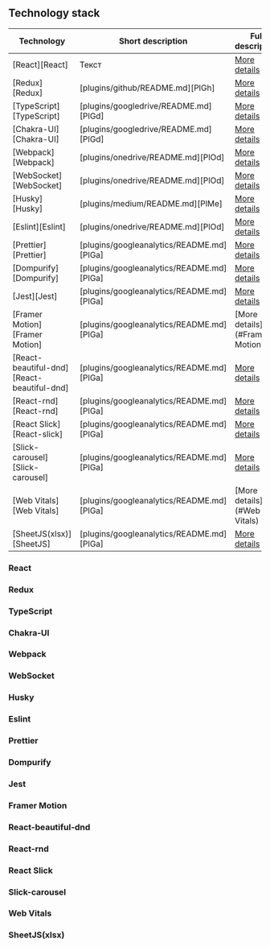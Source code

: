 ## Technology stack

| Technology | Short description | Full description |
| ------ | ------ | ------ |
| [React][React] | Текст | [More details](#React) |
| [Redux][Redux] | [plugins/github/README.md][PlGh] | [More details](#Redux) |
| [TypeScript][TypeScript] | [plugins/googledrive/README.md][PlGd] | [More details](#TypeScript) |
| [Chakra-UI][Chakra-UI] | [plugins/googledrive/README.md][PlGd] | [More details](#Chakra-UI) |
| [Webpack][Webpack] | [plugins/onedrive/README.md][PlOd] | [More details](#Webpack) |
| [WebSocket][WebSocket] | [plugins/onedrive/README.md][PlOd] | [More details](#WebSocket) |
| [Husky][Husky] | [plugins/medium/README.md][PlMe] | [More details](#Husky)
| [Eslint][Eslint] | [plugins/onedrive/README.md][PlOd] | [More details](#Eslint)
| [Prettier][Prettier] | [plugins/googleanalytics/README.md][PlGa] | [More details](#Prettier)
| [Dompurify][Dompurify] | [plugins/googleanalytics/README.md][PlGa] | [More details](#Dompurify)
| [Jest][Jest] | [plugins/googleanalytics/README.md][PlGa] | [More details](#Jest)
| [Framer Motion][Framer Motion] | [plugins/googleanalytics/README.md][PlGa] | [More details](#Framer Motion)
| [React-beautiful-dnd][React-beautiful-dnd] | [plugins/googleanalytics/README.md][PlGa] |[More details](#React-beautiful-dnd)
| [React-rnd][React-rnd] | [plugins/googleanalytics/README.md][PlGa] | [More details](#React-rnd)
| [React Slick][React-slick] | [plugins/googleanalytics/README.md][PlGa] | [More details](#React-slick)
| [Slick-carousel][Slick-carousel] | [plugins/googleanalytics/README.md][PlGa] | [More details](#Slick-carousel)
| [Web Vitals][Web Vitals] | [plugins/googleanalytics/README.md][PlGa] | [More details](#Web Vitals)
| [SheetJS(xlsx)][SheetJS] | [plugins/googleanalytics/README.md][PlGa] | [More details](#SheetJS(xlsx))


### React
### Redux
### TypeScript
### Chakra-UI
### Webpack
### WebSocket
### Husky
### Eslint
### Prettier
### Dompurify
### Jest
### Framer Motion
### React-beautiful-dnd
### React-rnd
### React Slick
### Slick-carousel
### Web Vitals
### SheetJS(xlsx)
